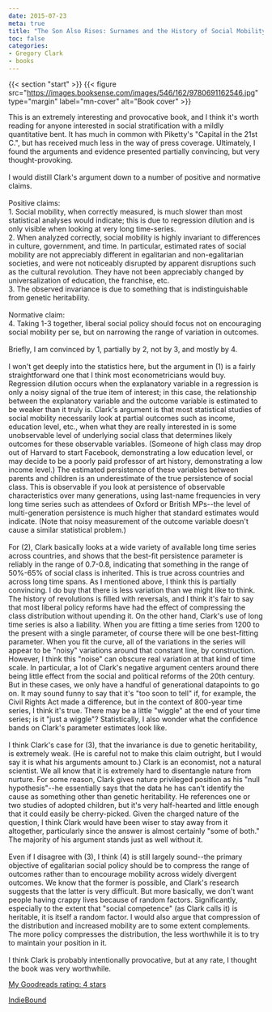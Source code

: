 ```yaml
---
date: 2015-07-23
meta: true
title: "The Son Also Rises: Surnames and the History of Social Mobility"
toc: false
categories:
- Gregory Clark
- books
---
```


{{< section "start" >}}
{{< figure src="https://images.booksense.com/images/546/162/9780691162546.jpg" type="margin" label="mn-cover" alt="Book cover" >}}

This is an extremely interesting and provocative book, and I think it's worth reading for anyone interested in social stratification with a mildly quantitative bent. It has much in common with Piketty's "Capital in the 21st C.", but has received much less in the way of press coverage. Ultimately, I found the arguments and evidence presented partially convincing, but very thought-provoking.<br /><br />I would distill Clark's argument down to a number of positive and normative claims.<br /><br />Positive claims:<br />1. Social mobility, when correctly measured, is much slower than most statistical analyses would indicate; this is due to regression dilution and is only visible when looking at very long time-series.<br />2. When analyzed correctly, social mobility is highly invariant to differences in culture, government, and time. In particular, estimated rates of social mobility are not appreciably different in egalitarian and non-egalitarian societies, and were not noticeably disrupted by apparent disruptions such as the cultural revolution. They have not been appreciably changed by universalization of education, the franchise, etc.<br />3. The observed invariance is due to something that is indistinguishable from genetic heritability.<br /><br />Normative claim:<br />4. Taking 1-3 together, liberal social policy should focus not on encouraging social mobility per se, but on narrowing the range of variation in outcomes.<br /><br />Briefly, I am convinced by 1, partially by 2, not by 3, and mostly by 4. <br /><br />I won't get deeply into the statistics here, but the argument in (1) is a fairly straightforward one that I think most econometricians would buy. Regression dilution occurs when the explanatory variable in a regression is only a noisy signal of the true item of interest; in this case, the relationship between the explanatory variable and the outcome variable is estimated to be weaker than it truly is. Clark's argument is that most statistical studies of social mobility necessarily look at partial outcomes such as income, education level, etc., when what they are really interested in is some unobservable level of underlying social class that determines likely outcomes for these observable variables. (Someone of high class may drop out of Harvard to start Facebook, demonstrating a low education level, or may decide to be a poorly paid professor of art history, demonstrating a low income level.) The estimated persistence of these variables between parents and children is an underestimate of the true persistence of social class. This is observable if you look at persistence of observable characteristics over many generations, using last-name frequencies in very long time series such as attendees of Oxford or British MPs--the level of multi-generation persistence is much higher that standard estimates would indicate. (Note that noisy measurement of the outcome variable doesn't cause a similar statistical problem.)<br /><br />For (2), Clark basically looks at a wide variety of available long time series across countries, and shows that the best-fit persistence parameter is reliably in the range of 0.7-0.8, indicating that something in the range of 50%-65% of social class is inherited. This is true across countries and across long time spans. As I mentioned above, I think this is partially convincing. I do buy that there is less variation than we might like to think. The history of revolutions is filled with reversals, and I think it's fair to say that most liberal policy reforms have had the effect of compressing the class distribution without upending it. On the other hand, Clark's use of long time series is also a liability. When you are fitting a time series from 1200 to the present with a single parameter, of course there will be one best-fitting parameter. When you fit the curve, all of the variations in the series will appear to be "noisy" variations around that constant line, by construction. However, I think this "noise" can obscure real variation at that kind of time scale. In particular, a lot of Clark's negative argument centers around there being little effect from the social and political reforms of the 20th century. But in these cases, we only have a handful of generational datapoints to go on. It may sound funny to say that it's "too soon to tell" if, for example, the Civil Rights Act made a difference, but in the context of 800-year time series, I think it's true. There may be a little "wiggle" at the end of your time series; is it "just a wiggle"? Statistically, I also wonder what the confidence bands on Clark's parameter estimates look like.<br /><br />I think Clark's case for (3), that the invariance is due to genetic heritability, is extremely weak. (He is careful not to make this claim outright, but I would say it is what his arguments amount to.) Clark is an economist, not a natural scientist. We all know that it is extremely hard to disentangle nature from nurture. For some reason, Clark gives nature privileged position as his "null hypothesis"--he essentially says that the data he has can't identify the cause as something other than genetic heritability. He references one or two studies of adopted children, but it's very half-hearted and little enough that it could easily be cherry-picked. Given the charged nature of the question, I think Clark would have been wiser to stay away from it altogether, particularly since the answer is almost certainly "some of both." The majority of his argument stands just as well without it.<br /><br />Even if I disagree with (3), I think (4) is still largely sound--the primary objective of egalitarian social policy should be to compress the range of outcomes rather than to encourage mobility across widely divergent outcomes. We know that the former is possible, and Clark's research suggests that the latter is very difficult. But more basically, we don't want people having crappy lives because of random factors. Significantly, especially to the extent that "social competence" (as Clark calls it) is heritable, it is itself a random factor. I would also argue that compression of the distribution and increased mobility are to some extent complements. The more policy compresses the distribution, the less worthwhile it is to try to maintain your position in it. <br /><br />I think Clark is probably intentionally provocative, but at any rate, I thought the book was very worthwhile.

[My Goodreads rating: 4 stars](https://www.goodreads.com/review/show/1335750576)  

[IndieBound](https://www.indiebound.org/book/9780691162546)
